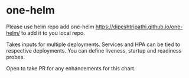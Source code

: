 # one-helm

Please use helm repo add one-helm https://dipeshtripathi.github.io/one-helm/ to add it to you local repo.

Takes inputs for multiple deployments.
Services and HPA can be tied to respective deployments.
You can define liveness, startup and readiness probes.

Open to take PR for any enhancements for this chart.